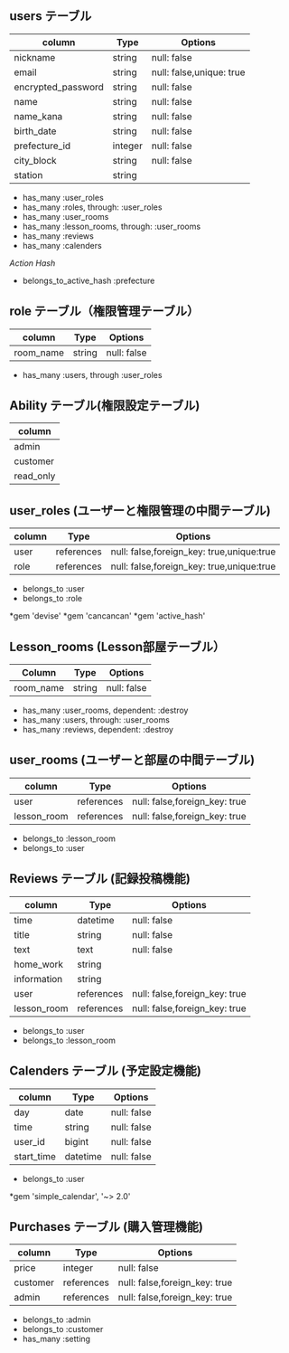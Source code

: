 ## users テーブル  

| column            | Type      | Options                 |
| ----------------- | --------- | ----------------------- |
| nickname          | string    |null: false              |
| email             | string    |null: false,unique: true |
| encrypted_password| string    |null: false              |
| name              | string    |null: false              |
| name_kana         | string    |null: false              |
| birth_date        | string    |null: false              |
| prefecture_id     | integer   |null: false              |
| city_block        | string    |null: false              |
| station           | string    |                         |

- has_many :user_roles
- has_many :roles, through: :user_roles
- has_many :user_rooms
- has_many :lesson_rooms, through: :user_rooms
- has_many :reviews
- has_many :calenders

*Action Hash*
- belongs_to_active_hash :prefecture


## role テーブル（権限管理テーブル）
| column            | Type      | Options                 |
| ----------------- | --------- | ----------------------- |
| room_name              | string    | null: false             |

- has_many :users, through :user_roles

## Ability テーブル(権限設定テーブル)
| column            | 
| ----------------- | 
| admin             |
| customer          | 
| read_only         |


## user_roles (ユーザーと権限管理の中間テーブル)
| column            | Type      | Options                                 |
| ----------------- | --------- | --------------------------------------- |
| user              | references|null: false,foreign_key: true,unique:true|
| role              | references|null: false,foreign_key: true,unique:true||

- belongs_to :user
- belongs_to :role

*gem 'devise'
*gem 'cancancan'
*gem 'active_hash'


## Lesson_rooms (Lesson部屋テーブル）

| Column      | Type   | Options     |
| ----------- | ------ | ----------- |
| room_name   | string | null: false |

- has_many :user_rooms, dependent: :destroy
- has_many :users, through: :user_rooms
- has_many :reviews, dependent: :destroy

## user_rooms (ユーザーと部屋の中間テーブル)
| column            | Type      | Options                     |
| ----------------- | --------- | --------------------------- |
| user              | references|null: false,foreign_key: true|
| lesson_room       | references|null: false,foreign_key: true|

- belongs_to :lesson_room
- belongs_to :user


## Reviews テーブル (記録投稿機能)
| column            | Type      | Options                       |
| ----------------- | --------- | ----------------------------- |
| time              | datetime  | null: false                   |
| title             | string    | null: false                   |
| text              | text      | null: false                   |
| home_work         | string    |                   |
| information       | string    |                               |
| user              | references| null: false,foreign_key: true |
| lesson_room       | references| null: false,foreign_key: true |


- belongs_to :user
- belongs_to :lesson_room



## Calenders テーブル (予定設定機能)
| column            | Type      | Options                      |
| ----------------- | --------- | ---------------------------- |
| day               | date      | null: false                  |
| time              | string    | null: false                  |
| user_id           | bigint    | null: false                  |
| start_time        | datetime  | null: false                  |

- belongs_to :user

*gem 'simple_calendar', '~> 2.0'


## Purchases テーブル (購入管理機能)
| column            | Type      | Options                      |
| ----------------- | --------- | ---------------------------- |
| price             | integer   | null: false                  |
| customer          | references| null: false,foreign_key: true|
| admin             | references| null: false,foreign_key: true|

- belongs_to :admin
- belongs_to :customer
- has_many :setting